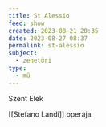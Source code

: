 ```yaml
---
title: St Alessio
feed: show
created: 2023-08-21 20:35
date: 2023-08-27 08:37
permalink: st-alessio
subject:
  - zenetöri
type:
  - mű
---
```


Szent Elek

[[Stefano Landi]] operája

